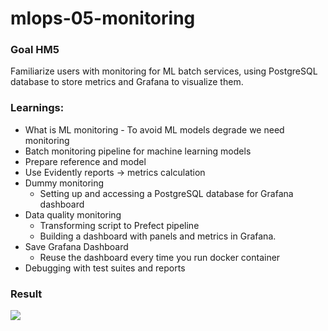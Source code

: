 # mlops-05-monitoring

### Goal HM5
Familiarize users with monitoring for ML batch services, using PostgreSQL database to store metrics and Grafana to visualize them.

### Learnings:
- What is ML monitoring - To avoid ML models degrade we need monitoring
- Batch monitoring pipeline for machine learning models
- Prepare reference and model
- Use Evidently reports -> metrics calculation
- Dummy monitoring
  - Setting up and accessing a PostgreSQL database for Grafana dashboard
- Data quality monitoring
  - Transforming script to Prefect pipeline
  - Building a dashboard with panels and metrics in Grafana.
- Save Grafana Dashboard
  - Reuse the dashboard every time you run docker container
- Debugging with test suites and reports

### Result
![](https://pbs.twimg.com/media/F0VEyngX0AMyvhn?format=png&name=large)
